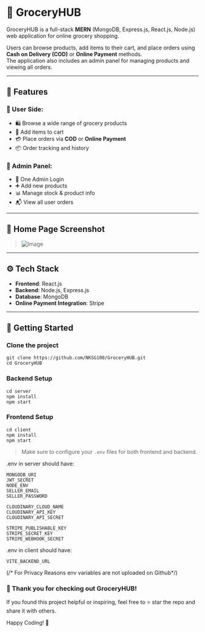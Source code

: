 # 🛒 GroceryHUB

GroceryHUB is a full-stack **MERN** (MongoDB, Express.js, React.js, Node.js) web application for online grocery shopping.

Users can browse products, add items to their cart, and place orders using **Cash on Delivery (COD)** or **Online Payment** methods.  
The application also includes an admin panel for managing products and viewing all orders.

---

## 🔗 Features

### 👤 User Side:
- 🛍 Browse a wide range of grocery products
- 🛒 Add items to cart
- 💳 Place orders via **COD** or **Online Payment**
- 📦 Order tracking and history

### 🔐 Admin Panel:
- 🔑 One Admin Login
- ➕ Add new products
- 📊 Manage stock & product info
- 📬 View all user orders

---

## 📸 Home Page Screenshot

> ![Image](https://github.com/user-attachments/assets/d01461f2-b5c9-4693-9fde-11a655ae1f3f)

---

## ⚙️ Tech Stack

- **Frontend**: React.js
- **Backend**: Node.js, Express.js
- **Database**: MongoDB
- **Online Payment Integration**: Stripe

---

## 🚀 Getting Started

### Clone the project
```
git clone https://github.com/NKSG100/GroceryHUB.git  
cd GroceryHUB  
```  
### Backend Setup  
```
cd server  
npm install  
npm start  
```  

### Frontend Setup  
```
cd client  
npm install  
npm start  
```  
> Make sure to configure your `.env` files for both frontend and backend.  

.env in server should have:  
```  
MONGODB_URI  
JWT_SECRET  
NODE_ENV  
SELLER_EMAIL  
SELLER_PASSWORD  
  
CLOUDINARY_CLOUD_NAME  
CLOUDINARY_API_KEY  
CLOUDINARY_API_SECRET  
  
STRIPE_PUBLISHABLE_KEY  
STRIPE_SECRET_KEY  
STRIPE_WEBHOOK_SECRET  
```    
.env in client should have:  
```  
VITE_BACKEND_URL  
  ```
(/* For Privacy Reasons env variables are not uploaded on Github*/)  
  
### 🎉 Thank you for checking out **GroceryHUB**!  
  
If you found this project helpful or inspiring, feel free to ⭐ star the repo and share it with others.  
  
Happy Coding! 🚀  